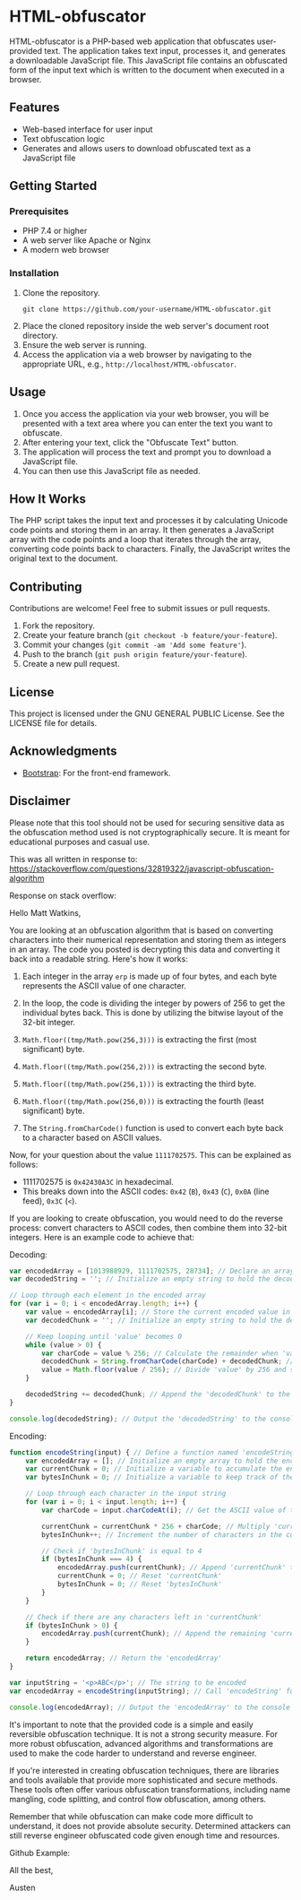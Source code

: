 # HTML-obfuscator
HTML-obfuscator is a PHP-based web application that obfuscates user-provided text. The application takes text input, processes it, and generates a downloadable JavaScript file. This JavaScript file contains an obfuscated form of the input text which is written to the document when executed in a browser.

## Features

- Web-based interface for user input
- Text obfuscation logic
- Generates and allows users to download obfuscated text as a JavaScript file

## Getting Started

### Prerequisites

- PHP 7.4 or higher
- A web server like Apache or Nginx
- A modern web browser

### Installation

1. Clone the repository.
    ```
    git clone https://github.com/your-username/HTML-obfuscator.git
    ```
2. Place the cloned repository inside the web server's document root directory.
3. Ensure the web server is running.
4. Access the application via a web browser by navigating to the appropriate URL, e.g., `http://localhost/HTML-obfuscator`.

## Usage

1. Once you access the application via your web browser, you will be presented with a text area where you can enter the text you want to obfuscate.
2. After entering your text, click the "Obfuscate Text" button.
3. The application will process the text and prompt you to download a JavaScript file.
4. You can then use this JavaScript file as needed.

## How It Works

The PHP script takes the input text and processes it by calculating Unicode code points and storing them in an array. It then generates a JavaScript array with the code points and a loop that iterates through the array, converting code points back to characters. Finally, the JavaScript writes the original text to the document.

## Contributing

Contributions are welcome! Feel free to submit issues or pull requests.

1. Fork the repository.
2. Create your feature branch (`git checkout -b feature/your-feature`).
3. Commit your changes (`git commit -am 'Add some feature'`).
4. Push to the branch (`git push origin feature/your-feature`).
5. Create a new pull request.

## License

This project is licensed under the GNU GENERAL PUBLIC License. See the LICENSE file for details.

## Acknowledgments

- [Bootstrap](https://getbootstrap.com/): For the front-end framework.

## Disclaimer

Please note that this tool should not be used for securing sensitive data as the obfuscation method used is not cryptographically secure. It is meant for educational purposes and casual use.


This was all written in response to: https://stackoverflow.com/questions/32819322/javascript-obfuscation-algorithm

Response on stack overflow:

Hello Matt Watkins,

You are looking at an obfuscation algorithm that is based on converting characters into their numerical representation and storing them as integers in an array. The code you posted is decrypting this data and converting it back into a readable string. Here's how it works:

1. Each integer in the array `erp` is made up of four bytes, and each byte represents the ASCII value of one character.

2. In the loop, the code is dividing the integer by powers of 256 to get the individual bytes back. This is done by utilizing the bitwise layout of the 32-bit integer.

3. `Math.floor((tmp/Math.pow(256,3)))` is extracting the first (most significant) byte.

4. `Math.floor((tmp/Math.pow(256,2)))` is extracting the second byte.

5. `Math.floor((tmp/Math.pow(256,1)))` is extracting the third byte.

6. `Math.floor((tmp/Math.pow(256,0)))` is extracting the fourth (least significant) byte.

7. The `String.fromCharCode()` function is used to convert each byte back to a character based on ASCII values.

Now, for your question about the value `1111702575`. This can be explained as follows:

- 1111702575 is `0x42430A3C` in hexadecimal.
- This breaks down into the ASCII codes: `0x42` (`B`), `0x43` (`C`), `0x0A` (line feed), `0x3C` (`<`).

If you are looking to create obfuscation, you would need to do the reverse process: convert characters to ASCII codes, then combine them into 32-bit integers. Here is an example code to achieve that:

Decoding:
```javascript
var encodedArray = [1013988929, 1111702575, 28734]; // Declare an array with encoded values
var decodedString = ''; // Initialize an empty string to hold the decoded string

// Loop through each element in the encoded array
for (var i = 0; i < encodedArray.length; i++) {
    var value = encodedArray[i]; // Store the current encoded value in 'value'
    var decodedChunk = ''; // Initialize an empty string to hold the decoded chunk

    // Keep looping until 'value' becomes 0
    while (value > 0) {
        var charCode = value % 256; // Calculate the remainder when 'value' is divided by 256
        decodedChunk = String.fromCharCode(charCode) + decodedChunk; // Convert the remainder to a character and prepend it to 'decodedChunk'
        value = Math.floor(value / 256); // Divide 'value' by 256 and store the result back into 'value'
    }

    decodedString += decodedChunk; // Append the 'decodedChunk' to the 'decodedString'
}

console.log(decodedString); // Output the 'decodedString' to the console
```
Encoding:
```javascript
function encodeString(input) { // Define a function named 'encodeString' that takes an input string
    var encodedArray = []; // Initialize an empty array to hold the encoded values
    var currentChunk = 0; // Initialize a variable to accumulate the encoding of up to 4 characters
    var bytesInChunk = 0; // Initialize a variable to keep track of the number of characters in the current chunk

    // Loop through each character in the input string
    for (var i = 0; i < input.length; i++) {
        var charCode = input.charCodeAt(i); // Get the ASCII value of the current character

        currentChunk = currentChunk * 256 + charCode; // Multiply 'currentChunk' by 256 and add the ASCII value of the current character
        bytesInChunk++; // Increment the number of characters in the current chunk

        // Check if 'bytesInChunk' is equal to 4
        if (bytesInChunk === 4) {
            encodedArray.push(currentChunk); // Append 'currentChunk' to 'encodedArray'
            currentChunk = 0; // Reset 'currentChunk'
            bytesInChunk = 0; // Reset 'bytesInChunk'
        }
    }

    // Check if there are any characters left in 'currentChunk'
    if (bytesInChunk > 0) {
        encodedArray.push(currentChunk); // Append the remaining 'currentChunk' to 'encodedArray'
    }

    return encodedArray; // Return the 'encodedArray'
}

var inputString = '<p>ABC</p>'; // The string to be encoded
var encodedArray = encodeString(inputString); // Call 'encodeString' function with 'inputString' as an argument

console.log(encodedArray); // Output the 'encodedArray' to the console

```


It's important to note that the provided code is a simple and easily reversible obfuscation technique. It is not a strong security measure. For more robust obfuscation, advanced algorithms and transformations are used to make the code harder to understand and reverse engineer.

If you're interested in creating obfuscation techniques, there are libraries and tools available that provide more sophisticated and secure methods. These tools often offer various obfuscation transformations, including name mangling, code splitting, and control flow obfuscation, among others.

Remember that while obfuscation can make code more difficult to understand, it does not provide absolute security. Determined attackers can still reverse engineer obfuscated code given enough time and resources.

Github Example: 

All the best,

Austen
